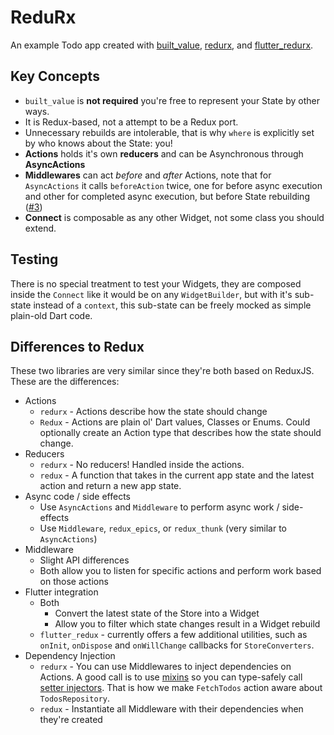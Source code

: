 # ReduRx

An example Todo app created with [built_value](https://pub.dartlang.org/packages/built_value), [redurx](https://pub.dartlang.org/packages/redurx), and [flutter_redurx](https://pub.dartlang.org/packages/flutter_redurx).

## Key Concepts

  * `built_value` is **not required** you're free to represent your State by other ways.
  * It is Redux-based, not a attempt to be a Redux port.
  * Unnecessary rebuilds are intolerable, that is why `where` is explicitly set by who knows about the State: you!
  * **Actions** holds it's own **reducers** and can be Asynchronous through **AsyncActions** 
  * **Middlewares** can act *before* and *after* Actions, note that for `AsyncActions` it calls `beforeAction` twice, one for before async execution and other for completed async execution, but before State rebuilding ([#3](https://github.com/leocavalcante/Flutter-ReduRx/issues/3))
  * **Connect** is composable as any other Widget, not some class you should extend.

## Testing

There is no special treatment to test your Widgets, they are composed inside the `Connect` like it would be on any `WidgetBuilder`, but with it's sub-state instead of a `context`, this sub-state can be freely mocked as simple plain-old Dart code.

## Differences to Redux

These two libraries are very similar since they're both based on ReduxJS. These are the differences:

  * Actions
    - `redurx` - Actions describe how the state should change
    - `Redux` - Actions are plain ol' Dart values, Classes or Enums. Could optionally create an Action type that describes how the state should change.
  * Reducers
    - `redurx` - No reducers! Handled inside the actions.
    - `redux` - A function that takes in the current app state and the latest action and return a new app state.
  * Async code / side effects
    - Use `AsyncActions` and `Middleware` to perform async work / side-effects
    - Use `Middleware`, `redux_epics`, or `redux_thunk` (very similar to `AsyncActions`)
  * Middleware
    - Slight API differences
    - Both allow you to listen for specific actions and perform work based on those actions
  * Flutter integration
    - Both 
        - Convert the latest state of the Store into a Widget
        - Allow you to filter which state changes result in a Widget rebuild
    - `flutter_redux` - currently offers a few additional utilities, such as `onInit`, `onDispose` and `onWillChange` callbacks for `StoreConverters`.
  * Dependency Injection
    - `redurx` - You can use Middlewares to inject dependencies on Actions. A good call is to use [mixins](https://www.dartlang.org/articles/language/mixins) so you can type-safely call [setter injectors](https://en.wikipedia.org/wiki/Dependency_injection#Setter_injection_comparison). That is how we make `FetchTodos` action aware about `TodosRepository`.
    - `redux` - Instantiate all Middleware with their dependencies when they're created